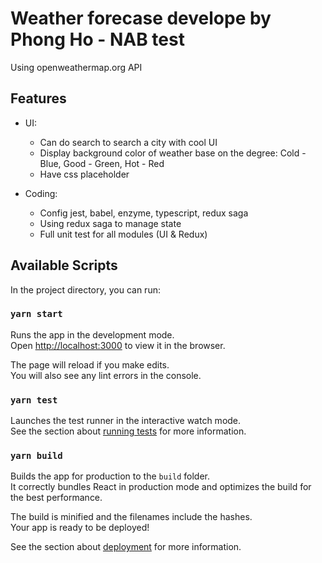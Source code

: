 # Weather forecase develope by Phong Ho -  NAB test
Using openweathermap.org API

## Features
- UI: 
    + Can do search to search a city with cool UI
    + Display background color of weather base on the degree: Cold - Blue, Good - Green, Hot - Red
    + Have css placeholder

- Coding:
    + Config jest, babel, enzyme, typescript, redux saga
    + Using redux saga to manage state
    + Full unit test for all modules (UI & Redux)

## Available Scripts

In the project directory, you can run:

### `yarn start`

Runs the app in the development mode.\
Open [http://localhost:3000](http://localhost:3000) to view it in the browser.

The page will reload if you make edits.\
You will also see any lint errors in the console.

### `yarn test`

Launches the test runner in the interactive watch mode.\
See the section about [running tests](https://facebook.github.io/create-react-app/docs/running-tests) for more information.

### `yarn build`

Builds the app for production to the `build` folder.\
It correctly bundles React in production mode and optimizes the build for the best performance.

The build is minified and the filenames include the hashes.\
Your app is ready to be deployed!

See the section about [deployment](https://facebook.github.io/create-react-app/docs/deployment) for more information.
